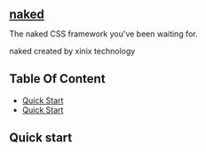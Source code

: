 <style type="text/css">
	h1	{margin: 0}
	h1 a {color: #4183c4}
</style>
<article class="markdown-body entry-content" itemprop="mainContentOfPage">
<h1><a href="">naked</a></h1>
<p>The naked CSS framework you've been waiting for.</p>
<p>naked created by xinix technology </p>
<h2>Table Of Content</h2>
<ul>
	<li>
		<a href="#quick-start">Quick Start</a>
	</li>
	<li>
		<a href="#quick-start">Quick Start</a>
	</li>
</ul>
<h2>
	<a name="quick-start" class="anchor" href="#quick-start">
		<span class="octicon octicon-link"></span>
	</a>
	Quick start
</h2>
	
</article>
